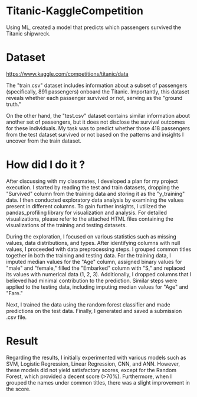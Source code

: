 # Titanic-KaggleCompetition
Using ML, created a model that predicts which passengers survived the Titanic shipwreck. 

# Dataset
https://www.kaggle.com/competitions/titanic/data

The "train.csv" dataset includes information about a subset of passengers (specifically, 891 passengers) onboard the Titanic. Importantly, this dataset reveals whether each passenger survived or not, serving as the "ground truth."

On the other hand, the "test.csv" dataset contains similar information about another set of passengers, but it does not disclose the survival outcomes for these individuals. My task was to predict whether those 418 passengers from the test dataset survived or not based on the patterns and insights I uncover from the train dataset.

# How did I do it ?
After discussing with my classmates, I developed a plan for my project execution. I started by reading the test and train datasets, dropping the "Survived" column from the training data and storing it as the "y_training" data. I then conducted exploratory data analysis by examining the values present in different columns. To gain further insights, I utilized the pandas_profiling library for visualization and analysis. For detailed visualizations, please refer to the attached HTML files containing the visualizations of the training and testing datasets.

During the exploration, I focused on various statistics such as missing values, data distributions, and types. After identifying columns with null values, I proceeded with data preprocessing steps. I grouped common titles together in both the training and testing data. For the training data, I imputed median values for the "Age" column, assigned binary values for "male" and "female," filled the "Embarked" column with "S," and replaced its values with numerical data (1, 2, 3). Additionally, I dropped columns that I believed had minimal contribution to the prediction. Similar steps were applied to the testing data, including imputing median values for "Age" and "Fare."

Next, I trained the data using the random forest classifier and made predictions on the test data. Finally, I generated and saved a submission .csv file.

# Result
Regarding the results, I initially experimented with various models such as SVM, Logistic Regression, Linear Regression, CNN, and ANN. However, these models did not yield satisfactory scores, except for the Random Forest, which provided a decent score (>70%). Furthermore, when I grouped the names under common titles, there was a slight improvement in the score.
